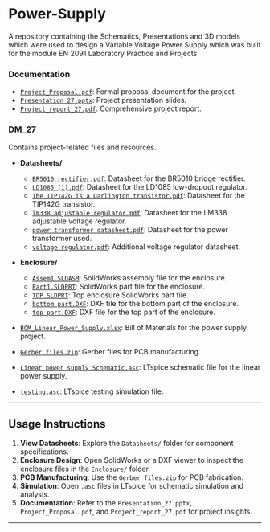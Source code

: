 # Power-Supply
A repository containing the Schematics, Presentations and 3D models which were used to design a Variable Voltage Power Supply which was built for the module EN 2091 Laboratory Practice and Projects

### **Documentation**
- [`Project_Proposal.pdf`](./DM_27/Project_Proposal.pdf): Formal proposal document for the project.
- [`Presentation_27.pptx`](./DM_27/Presentation_27.pptx): Project presentation slides.
- [`Project_report_27.pdf`](./DM_27/Project_report_27.pdf): Comprehensive project report.
  
### **DM_27**
Contains project-related files and resources.

- **Datasheets/**
  - [`BR5010 rectifier.pdf`](./DM_27/Datasheets/BR5010%20rectifier.pdf): Datasheet for the BR5010 bridge rectifier.
  - [`LD1085 (1).pdf`](./DM_27/Datasheets/LD1085%20(1).pdf): Datasheet for the LD1085 low-dropout regulator.
  - [`The TIP142G is a Darlington transistor.pdf`](./DM_27/Datasheets/The%20TIP142G%20is%20a%20Darlington%20transistor.pdf): Datasheet for the TIP142G transistor.
  - [`lm338 adjustable regulator.pdf`](./DM_27/Datasheets/lm338%20adjustable%20regulator.pdf): Datasheet for the LM338 adjustable voltage regulator.
  - [`power transformer datasheet.pdf`](./DM_27/Datasheets/power%20transformer%20datasheet.pdf): Datasheet for the power transformer used.
  - [`voltage regulator.pdf`](./DM_27/Datasheets/voltage%20regulator.pdf): Additional voltage regulator datasheet.

- **Enclosure/**
  - [`Assem1.SLDASM`](./DM_27/Enclosure/Assem1.SLDASM): SolidWorks assembly file for the enclosure.
  - [`Part1.SLDPRT`](./DM_27/Enclosure/Part1.SLDPRT): SolidWorks part file for the enclosure.
  - [`TOP.SLDPRT`](./DM_27/Enclosure/TOP.SLDPRT): Top enclosure SolidWorks part file.
  - [`bottom part.DXF`](./DM_27/Enclosure/bottom%20part.DXF): DXF file for the bottom part of the enclosure.
  - [`top part.DXF`](./DM_27/Enclosure/top%20part.DXF): DXF file for the top part of the enclosure.

- [`BOM_Linear_Power_Supply.xlsx`](./DM_27/BOM_Linear_Power_Supply.xlsx): Bill of Materials for the power supply project.
- [`Gerber files.zip`](./DM_27/Gerber%20files.zip): Gerber files for PCB manufacturing.
- [`Linear power supply Schematic.asc`](./DM_27/Linear%20power%20supply%20Schematic.asc): LTspice schematic file for the linear power supply.
- [`testing.asc`](./DM_27/testing.asc): LTspice testing simulation file.



---

## Usage Instructions

1. **View Datasheets**: Explore the `Datasheets/` folder for component specifications.
2. **Enclosure Design**: Open SolidWorks or a DXF viewer to inspect the enclosure files in the `Enclosure/` folder.
3. **PCB Manufacturing**: Use the `Gerber files.zip` for PCB fabrication.
4. **Simulation**: Open `.asc` files in LTspice for schematic simulation and analysis.
5. **Documentation**: Refer to the `Presentation_27.pptx`, `Project_Proposal.pdf`, and `Project_report_27.pdf` for project insights.

---
